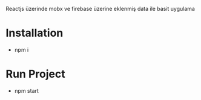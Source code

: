 Reactjs üzerinde mobx ve firebase üzerine eklenmiş data ile basit uygulama 

# Installation
   - npm i 

# Run Project
   - npm start